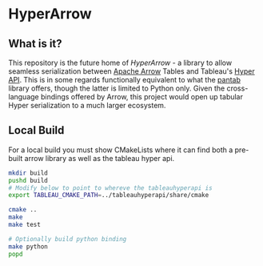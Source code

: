 # HyperArrow

## What is it?
This repository is the future home of *HyperArrow* - a library to allow seamless serialization between [Apache Arrow](https://arrow.apache.org/docs/index.html) Tables and Tableau's [Hyper API](https://help.tableau.com/current/api/hyper_api/en-us/index.html). This is in some regards functionally equivalent to what the [pantab](https://pantab.readthedocs.io/en/latest/) library offers, though the latter is limited to Python only. Given the cross-language bindings offered by Arrow, this project would open up tabular Hyper serialization to a much larger ecosystem.
	
## Local Build

For a local build you must show CMakeLists where it can find both a pre-built arrow library as well as the tableau hyper api.

```sh
mkdir build
pushd build
# Modify below to point to whereve the tableauhyperapi is
export TABLEAU_CMAKE_PATH=../tableauhyperapi/share/cmake

cmake ..
make
make test

# Optionally build python binding
make python
popd
```

